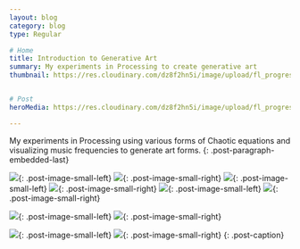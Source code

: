 ```yaml
---
layout: blog
category: blog
type: Regular

# Home
title: Introduction to Generative Art
summary: My experiments in Processing to create generative art
thumbnail: https://res.cloudinary.com/dz8f2hn5i/image/upload/fl_progressive/v1582744909/gen-art/Gen-Art_-_Thumbnail_xr4f30.png


# Post
heroMedia: https://res.cloudinary.com/dz8f2hn5i/image/upload/fl_progressive/v1582744909/gen-art/Gen-Art_ka4zn5.png

---
```





My experiments in Processing using various forms of Chaotic equations and visualizing music frequencies to generate art forms.
{: .post-paragraph-embedded-last}




<div class="post-code"><script src="https://gist.github.com/eshaankaul29/d967920dd2dee0a60a7b82af2bf5b2ec.js"></script></div>

<div class="post-code"><script src="https://gist.github.com/eshaankaul29/af7e17b584bce74eae97011197310809.js"></script></div>



<img src="https://res.cloudinary.com/dz8f2hn5i/image/upload/fl_progressive/v1582744928/gen-art/gen-art-1_lsp6oj.png">{: .post-image-small-left}
<img src="https://res.cloudinary.com/dz8f2hn5i/image/upload/fl_progressive/v1582744928/gen-art/gen-art-2_orbic2.png">{: .post-image-small-right}
<img src="https://res.cloudinary.com/dz8f2hn5i/image/upload/fl_progressive/v1582744929/gen-art/gen-art-3_cjthia.png">{: .post-image-small-left}
<img src="https://res.cloudinary.com/dz8f2hn5i/image/upload/fl_progressive/v1582744929/gen-art/gen-art-4_rw3wwo.png">{: .post-image-small-right}
<img src="https://res.cloudinary.com/dz8f2hn5i/image/upload/fl_progressive/v1582744929/gen-art/gen-art-5_fi8znd.png">{: .post-image-small-left}
<img src="https://res.cloudinary.com/dz8f2hn5i/image/upload/fl_progressive/v1582744930/gen-art/gen-art-6_r1rrpx.png">{: .post-image-small-right}


<img src="https://res.cloudinary.com/dz8f2hn5i/image/upload/fl_progressive/v1582744929/gen-art/gen-art-7_gldi0q.png">{: .post-image-small-left}
<img src="https://res.cloudinary.com/dz8f2hn5i/image/upload/fl_progressive/v1582744929/gen-art/gen-art-8_ifrqd9.png">{: .post-image-small-right}



<img src="https://res.cloudinary.com/dz8f2hn5i/image/upload/fl_progressive/v1582744929/gen-art/gen-art-9_xmjx7e.png">{: .post-image-small-left}
<img src="https://res.cloudinary.com/dz8f2hn5i/image/upload/fl_progressive/v1582744930/gen-art/gen-art-10_tfw6yp.png">{: .post-image-small-right}
{: .post-caption}


